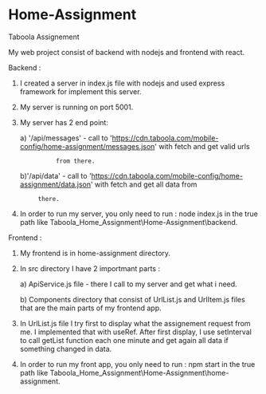  # Home-Assignment

Taboola Assignement

My web project consist of backend with nodejs and frontend with react.

Backend :
1) I created a server in index.js file with nodejs and used express framework for implement this server.
2) My server is running on port 5001.
3) My server has 2 end point:
   
	a) '/api/messages' - call to 'https://cdn.taboola.com/mobile-config/home-assignment/messages.json' with fetch and get valid urls

	  		     from there.

	b)'/api/data' - call to 'https://cdn.taboola.com/mobile-config/home-assignment/data.json' with fetch and get all data from

   			there.

5) In order to run my server, you only need to run : node index.js in the true path like Taboola_Home_Assignment\Home-Assignment\backend.

Frontend : 
1) My frontend is in home-assignment directory.
   
2) In src directory I have 2 importmant parts :
   
	a) ApiService.js file - there I call to my server and get what i need.

	b) Components directory that consist of UrlList.js and UrlItem.js files that are the main parts of my frontend app.

4) In UrlList.js file I try first to display what the assignement request from me. I implemented that with useRef. After first display, 
   I use setInterval to call getList function each one minute and get again all data if something changed in data.
   
6) In order to run my front app, you only need to run : npm start in the true path like Taboola_Home_Assignment\Home-Assignment\home-assignment.
 
